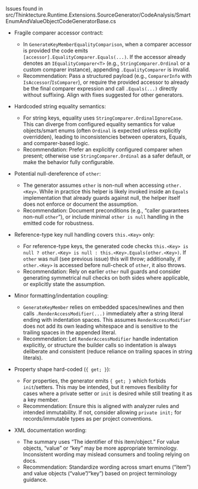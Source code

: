 Issues found in src/Thinktecture.Runtime.Extensions.SourceGenerator/CodeAnalysis/SmartEnumAndValueObjectCodeGeneratorBase.cs

- Fragile comparer accessor contract:
  - In `GenerateKeyMemberEqualityComparison`, when a comparer accessor is provided the code emits `[accessor].EqualityComparer.Equals(...)`. If the accessor already denotes an `IEqualityComparer<T>` (e.g., `StringComparer.Ordinal` or a custom comparer instance), appending `.EqualityComparer` is invalid.
  - Recommendation: Pass a structured payload (e.g., `ComparerInfo` with `IsAccessor`/`IsComparer`), or require the provided accessor to already be the final comparer expression and call `.Equals(...)` directly without suffixing. Align with fixes suggested for other generators.

- Hardcoded string equality semantics:
  - For string keys, equality uses `StringComparer.OrdinalIgnoreCase`. This can diverge from configured equality semantics for value objects/smart enums (often `Ordinal` is expected unless explicitly overridden), leading to inconsistencies between operators, Equals, and comparer-based logic.
  - Recommendation: Prefer an explicitly configured comparer when present; otherwise use `StringComparer.Ordinal` as a safer default, or make the behavior fully configurable.

- Potential null-dereference of `other`:
  - The generator assumes `other` is non-null when accessing `other.<Key>`. While in practice this helper is likely invoked inside an `Equals` implementation that already guards against null, the helper itself does not enforce or document the assumption.
  - Recommendation: Document preconditions (e.g., “caller guarantees non-null `other`”), or include minimal `other is null` handling in the emitted code for robustness.

- Reference-type key null handling covers `this.<Key>` only:
  - For reference-type keys, the generated code checks `this.<Key> is null ? other.<Key> is null : this.<Key>.Equals(other.<Key>)`. If `other` was null (see previous issue) this will throw; additionally, if `other.<Key>` is accessed before null-check of `other`, it also throws.
  - Recommendation: Rely on earlier `other` null guards and consider generating symmetrical null checks on both sides where applicable, or explicitly state the assumption.

- Minor formatting/indentation coupling:
  - `GenerateKeyMember` relies on embedded spaces/newlines and then calls `.RenderAccessModifier(...)` immediately after a string literal ending with indentation spaces. This assumes `RenderAccessModifier` does not add its own leading whitespace and is sensitive to the trailing spaces in the appended literal.
  - Recommendation: Let `RenderAccessModifier` handle indentation explicitly, or structure the builder calls so indentation is always deliberate and consistent (reduce reliance on trailing spaces in string literals).

- Property shape hard-coded (`{ get; }`):
  - For properties, the generator emits `{ get; }` which forbids `init`/setters. This may be intended, but it removes flexibility for cases where a private setter or `init` is desired while still treating it as a key member.
  - Recommendation: Ensure this is aligned with analyzer rules and intended immutability. If not, consider allowing `private init;` for records/immutable types as per project conventions.

- XML documentation wording:
  - The summary uses “The identifier of this item/object.” For value objects, “value” or “key” may be more appropriate terminology. Inconsistent wording may mislead consumers and tooling relying on docs.
  - Recommendation: Standardize wording across smart enums (“item”) and value objects (“value”/“key”) based on project terminology guidance.
